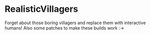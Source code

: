 # RealisticVillagers
Forget about those boring villagers and replace them with interactive humans!
Also some patches to make these builds work :->
